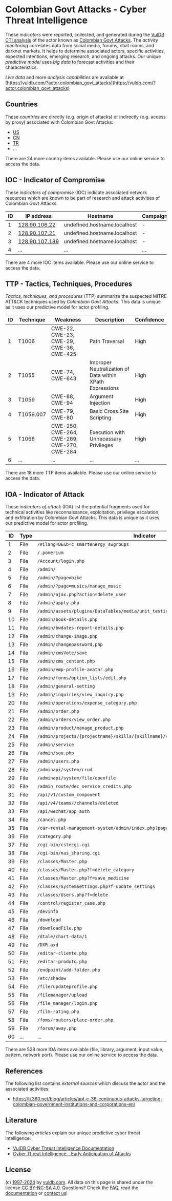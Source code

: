 # Colombian Govt Attacks - Cyber Threat Intelligence

These _indicators_ were reported, collected, and generated during the [VulDB CTI analysis](https://vuldb.com/?kb.cti) of the actor known as [Colombian Govt Attacks](https://vuldb.com/?actor.colombian_govt_attacks). The _activity monitoring_ correlates data from social media, forums, chat rooms, and darknet markets. It helps to determine associated actors, specific activities, expected intentions, emerging research, and ongoing attacks. Our unique _predictive model_ uses _big data_ to forecast activities and their characteristics.

_Live data_ and more _analysis capabilities_ are available at [https://vuldb.com/?actor.colombian_govt_attacks](https://vuldb.com/?actor.colombian_govt_attacks)

## Countries

These _countries_ are directly (e.g. origin of attacks) or indirectly (e.g. access by proxy) associated with Colombian Govt Attacks:

* [US](https://vuldb.com/?country.us)
* [CN](https://vuldb.com/?country.cn)
* [TR](https://vuldb.com/?country.tr)
* ...

There are 24 more country items available. Please use our online service to access the data.

## IOC - Indicator of Compromise

These _indicators of compromise_ (IOC) indicate associated network resources which are known to be part of research and attack activities of Colombian Govt Attacks.

ID | IP address | Hostname | Campaign | Confidence
-- | ---------- | -------- | -------- | ----------
1 | [128.90.106.22](https://vuldb.com/?ip.128.90.106.22) | undefined.hostname.localhost | - | High
2 | [128.90.107.21](https://vuldb.com/?ip.128.90.107.21) | undefined.hostname.localhost | - | High
3 | [128.90.107.189](https://vuldb.com/?ip.128.90.107.189) | undefined.hostname.localhost | - | High
4 | ... | ... | ... | ...

There are 4 more IOC items available. Please use our online service to access the data.

## TTP - Tactics, Techniques, Procedures

_Tactics, techniques, and procedures_ (TTP) summarize the suspected MITRE ATT&CK techniques used by _Colombian Govt Attacks_. This data is unique as it uses our predictive model for actor profiling.

ID | Technique | Weakness | Description | Confidence
-- | --------- | -------- | ----------- | ----------
1 | T1006 | CWE-22, CWE-23, CWE-29, CWE-36, CWE-425 | Path Traversal | High
2 | T1055 | CWE-74, CWE-643 | Improper Neutralization of Data within XPath Expressions | High
3 | T1059 | CWE-88, CWE-94 | Argument Injection | High
4 | T1059.007 | CWE-79, CWE-80 | Basic Cross Site Scripting | High
5 | T1068 | CWE-250, CWE-264, CWE-269, CWE-270, CWE-284 | Execution with Unnecessary Privileges | High
6 | ... | ... | ... | ...

There are 18 more TTP items available. Please use our online service to access the data.

## IOA - Indicator of Attack

These _indicators of attack_ (IOA) list the potential fragments used for technical activities like reconnaissance, exploitation, privilege escalation, and exfiltration by Colombian Govt Attacks. This data is unique as it uses our predictive model for actor profiling.

ID | Type | Indicator | Confidence
-- | ---- | --------- | ----------
1 | File | `/#ilang=DE&b=c_smartenergy_swgroups` | High
2 | File | `/.pomerium` | Medium
3 | File | `/Account/login.php` | High
4 | File | `/admin/` | Low
5 | File | `/admin/?page=bike` | High
6 | File | `/admin/?page=musics/manage_music` | High
7 | File | `/admin/ajax.php?action=delete_user` | High
8 | File | `/admin/apply.php` | High
9 | File | `/admin/assets/plugins/DataTables/media/unit_testing/templates/complex_header_2.php` | High
10 | File | `/admin/book-details.php` | High
11 | File | `/admin/bwdates-report-details.php` | High
12 | File | `/admin/change-image.php` | High
13 | File | `/Admin/changepassword.php` | High
14 | File | `/admin/cmsVote/save` | High
15 | File | `/admin/cms_content.php` | High
16 | File | `/admin/emp-profile-avatar.php` | High
17 | File | `/admin/forms/option_lists/edit.php` | High
18 | File | `/admin/general-setting` | High
19 | File | `/admin/inquiries/view_inquiry.php` | High
20 | File | `/admin/operations/expense_category.php` | High
21 | File | `/admin/order.php` | High
22 | File | `/admin/orders/view_order.php` | High
23 | File | `/admin/product/manage_product.php` | High
24 | File | `/admin/projects/{projectname}/skills/{skillname}/video` | High
25 | File | `/admin/service` | High
26 | File | `/admin/sou.php` | High
27 | File | `/admin/users.php` | High
28 | File | `/adminapi/system/crud` | High
29 | File | `/adminapi/system/file/openfile` | High
30 | File | `/admin_route/dec_service_credits.php` | High
31 | File | `/api/v1/custom_component` | High
32 | File | `/api/v4/teams//channels/deleted` | High
33 | File | `/api/wechat/app_auth` | High
34 | File | `/cancel.php` | Medium
35 | File | `/car-rental-management-system/admin/index.php?page=manage_car` | High
36 | File | `/category.php` | High
37 | File | `/cgi-bin/cstecgi.cgi` | High
38 | File | `/cgi-bin/nas_sharing.cgi` | High
39 | File | `/classes/Master.php` | High
40 | File | `/classes/Master.php?f=delete_category` | High
41 | File | `/classes/Master.php?f=save_medicine` | High
42 | File | `/classes/SystemSettings.php?f=update_settings` | High
43 | File | `/classes/Users.php?f=delete` | High
44 | File | `/control/register_case.php` | High
45 | File | `/devinfo` | Medium
46 | File | `/download` | Medium
47 | File | `/downloadFile.php` | High
48 | File | `/dtale/chart-data/1` | High
49 | File | `/DXR.axd` | Medium
50 | File | `/editar-cliente.php` | High
51 | File | `/editar-produto.php` | High
52 | File | `/endpoint/add-folder.php` | High
53 | File | `/etc/shadow` | Medium
54 | File | `/file/updateprofile.php` | High
55 | File | `/filemanager/upload` | High
56 | File | `/file_manager/login.php` | High
57 | File | `/film-rating.php` | High
58 | File | `/foms/routers/place-order.php` | High
59 | File | `/forum/away.php` | High
60 | ... | ... | ...

There are 528 more IOA items available (file, library, argument, input value, pattern, network port). Please use our online service to access the data.

## References

The following list contains _external sources_ which discuss the actor and the associated activities:

* https://ti.360.net/blog/articles/apt-c-36-continuous-attacks-targeting-colombian-government-institutions-and-corporations-en/

## Literature

The following _articles_ explain our unique predictive cyber threat intelligence:

* [VulDB Cyber Threat Intelligence Documentation](https://vuldb.com/?kb.cti)
* [Cyber Threat Intelligence - Early Anticipation of Attacks](https://www.scip.ch/en/?labs.20201022)

## License

(c) [1997-2024](https://vuldb.com/?kb.changelog) by [vuldb.com](https://vuldb.com/?kb.about). All data on this page is shared under the license [CC BY-NC-SA 4.0](https://creativecommons.org/licenses/by-nc-sa/4.0/). Questions? Check the [FAQ](https://vuldb.com/?kb.faq), read the [documentation](https://vuldb.com/?kb) or [contact us](https://vuldb.com/?contact)!
